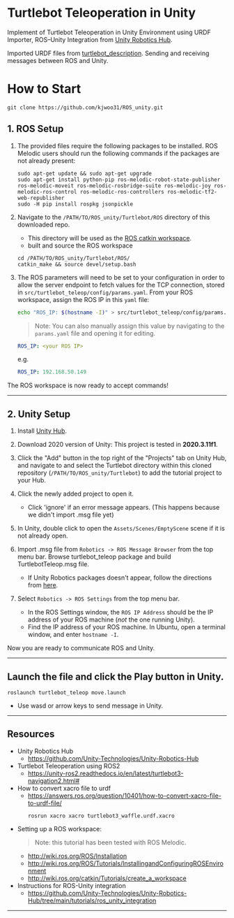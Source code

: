 # Turtlebot Teleoperation in Unity

Implement of Turtlebot Teleoperation in Unity Environment using URDF Importer, ROS–Unity Integration from [Unity Robotics Hub](https://github.com/Unity-Technologies/Unity-Robotics-Hub).

Imported URDF files from [turtlebot_description](https://github.com/turtlebot/turtlebot/tree/melodic/turtlebot_description/urdf). Sending and receiving messages between ROS and Unity.


# How to Start
```
git clone https://github.com/kjwoo31/ROS_unity.git
```

## 1. ROS Setup
1. The provided files require the following packages to be installed. ROS Melodic users should run the following commands if the packages are not already present:

   ```
   sudo apt-get update && sudo apt-get upgrade
   sudo apt-get install python-pip ros-melodic-robot-state-publisher ros-melodic-moveit ros-melodic-rosbridge-suite ros-melodic-joy ros-melodic-ros-control ros-melodic-ros-controllers ros-melodic-tf2-web-republisher
   sudo -H pip install rospkg jsonpickle
   ```

2. Navigate to the `/PATH/TO/ROS_unity/Turtlebot/ROS` directory of this downloaded repo.
   - This directory will be used as the [ROS catkin workspace](http://wiki.ros.org/catkin/Tutorials/using_a_workspace).
   - built and source the ROS workspace

    ```
    cd /PATH/TO/ROS_unity/Turtlebot/ROS/
    catkin_make && source devel/setup.bash
    ```

3. The ROS parameters will need to be set to your configuration in order to allow the server endpoint to fetch values for the TCP connection, stored in `src/turtlebot_teleop/config/params.yaml`. From your ROS workspace, assign the ROS IP in this `yaml` file:

    ```bash
    echo "ROS_IP: $(hostname -I)" > src/turtlebot_teleop/config/params.yaml
    ```

    > Note: You can also manually assign this value by navigating to the `params.yaml` file and opening it for editing.

    ```yaml
    ROS_IP: <your ROS IP>
    ```

    e.g.

    ```yaml
    ROS_IP: 192.168.50.149
    ```

The ROS workspace is now ready to accept commands!

---

## 2. Unity Setup
1. Install [Unity Hub](https://unity3d.com/get-unity/download).

1. Download 2020 version of Unity: This project is tested in **2020.3.11f1**.

1. Click the "Add" button in the top right of the "Projects" tab on Unity Hub, and navigate to and select the Turtlebot directory within this cloned repository (`/PATH/TO/ROS_unity/Turtlebot`) to add the tutorial project to your Hub.

1. Click the newly added project to open it.
   - Click 'ignore' if an error message appears. (This happens because we didn't import .msg file yet)

1. In Unity, double click to open the `Assets/Scenes/EmptyScene` scene if it is not already open.

1. Import .msg file from `Robotics -> ROS Message Browser` from the top menu bar. Browse turtlebot_teleop package and build TurtlebotTeleop.msg file.
   - If Unity Robotics packages doesn't appear, follow the directions from [here](https://github.com/Unity-Technologies/Unity-Robotics-Hub/blob/main/tutorials/quick_setup.md).

1. Select `Robotics -> ROS Settings` from the top menu bar.
   - In the ROS Settings window, the `ROS IP Address` should be the IP address of your ROS machine (*not* the one running Unity).
   - Find the IP address of your ROS machine. In Ubuntu, open a terminal window, and enter `hostname -I`.

Now you are ready to communicate ROS and Unity.

---

## Launch the file and click the Play button in Unity.

```
roslaunch turtlebot_teleop move.launch
```
    
- Use wasd or arrow keys to send message in Unity.

---

## Resources
- Unity Robotics Hub
   - https://github.com/Unity-Technologies/Unity-Robotics-Hub
- Turtlebot Teleoperation using ROS2
   - https://unity-ros2.readthedocs.io/en/latest/turtlebot3-navigation2.html#
- How to convert xacro file to urdf
   - https://answers.ros.org/question/10401/how-to-convert-xacro-file-to-urdf-file/
     ```
     rosrun xacro xacro turtlebot3_waffle.urdf.xacro
     ```
- Setting up a ROS workspace:
   > Note: this tutorial has been tested with ROS Melodic.
   -  http://wiki.ros.org/ROS/Installation
   -  http://wiki.ros.org/ROS/Tutorials/InstallingandConfiguringROSEnvironment
   - http://wiki.ros.org/catkin/Tutorials/create_a_workspace
- Instructions for ROS-Unity integration
   - https://github.com/Unity-Technologies/Unity-Robotics-Hub/tree/main/tutorials/ros_unity_integration

---

